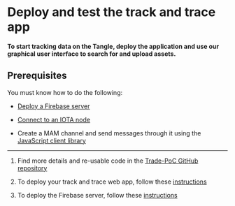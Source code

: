 # Deploy and test the track and trace app

**To start tracking data on the Tangle, deploy the application and use our graphical user interface to search for and upload assets.**

## Prerequisites

You must know how to do the following:

* [Deploy a Firebase server](https://firebase.google.com/)

* [Connect to an IOTA node](root://iri/0.1/how-to-guides/interact-with-an-iri-node.md)

* Create a MAM channel and send messages through it using the [JavaScript client library](https://github.com/iotaledger/mam.client.js )

---

1. Find more details and re-usable code in the [Trade-PoC GitHub repository](https://github.com/iotaledger/trade-poc)

2. To deploy your track and trace web app, follow these [instructions](https://github.com/iotaledger/trade-poc/blob/master/firebase_functions/README.md)

3. To deploy the Firebase server, follow these [instructions](https://github.com/iotaledger/trade-poc/blob/master/README.md)
